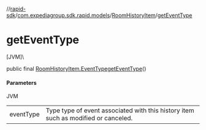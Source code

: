 //[rapid-sdk](../../../index.md)/[com.expediagroup.sdk.rapid.models](../index.md)/[RoomHistoryItem](index.md)/[getEventType](get-event-type.md)

# getEventType

[JVM]\

public final [RoomHistoryItem.EventType](-event-type/index.md)[getEventType](get-event-type.md)()

#### Parameters

JVM

| | |
|---|---|
| eventType | Type type of event associated with this history item such as modified or canceled. |
